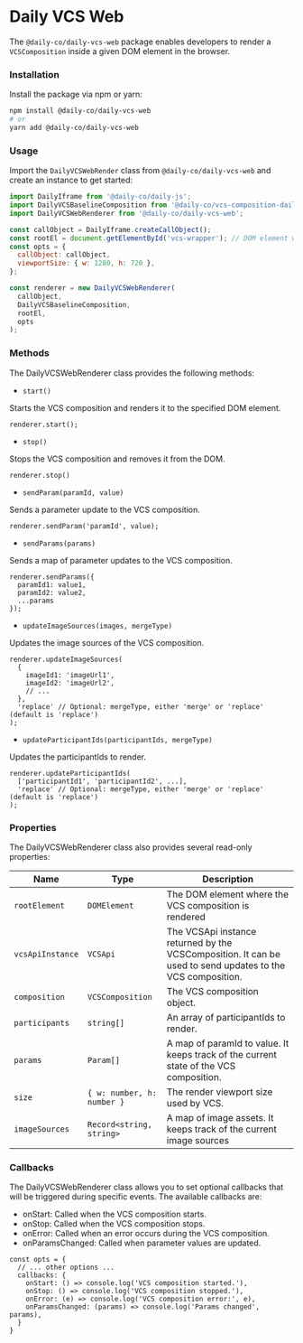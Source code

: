 # Daily VCS Web

The `@daily-co/daily-vcs-web` package enables developers to render a `VCSComposition` inside a given DOM element in the browser.

### Installation

Install the package via npm or yarn:

```bash
npm install @daily-co/daily-vcs-web
# or
yarn add @daily-co/daily-vcs-web
```

### Usage

Import the `DailyVCSWebRender` class from `@daily-co/daily-vcs-web` and create an instance to get started:

```js
import DailyIframe from '@daily-co/daily-js';
import DailyVCSBaselineComposition from '@daily-co/vcs-composition-daily-baseline-web';
import DailyVCSWebRenderer from '@daily-co/daily-vcs-web';

const callObject = DailyIframe.createCallObject();
const rootEl = document.getElementById('vcs-wrapper'); // DOM element where the VCS composition will be rendered
const opts = {
  callObject: callObject,
  viewportSize: { w: 1280, h: 720 },
};

const renderer = new DailyVCSWebRenderer(
  callObject,
  DailyVCSBaselineComposition,
  rootEl,
  opts
);
```

### Methods

The DailyVCSWebRenderer class provides the following methods:

- `start()`

Starts the VCS composition and renders it to the specified DOM element.

```
renderer.start();
```

- `stop()`

Stops the VCS composition and removes it from the DOM.

```
renderer.stop()
```

- `sendParam(paramId, value)`

Sends a parameter update to the VCS composition.

```
renderer.sendParam('paramId', value);
```

- `sendParams(params)`

Sends a map of parameter updates to the VCS composition.

```
renderer.sendParams({
  paramId1: value1,
  paramId2: value2,
  ...params
});
```

- `updateImageSources(images, mergeType)`

Updates the image sources of the VCS composition.

```
renderer.updateImageSources(
  {
    imageId1: 'imageUrl1',
    imageId2: 'imageUrl2',
    // ...
  },
  'replace' // Optional: mergeType, either 'merge' or 'replace' (default is 'replace')
);

```

- `updateParticipantIds(participantIds, mergeType)`

Updates the participantIds to render.

```
renderer.updateParticipantIds(
  ['participantId1', 'participantId2', ...],
  'replace' // Optional: mergeType, either 'merge' or 'replace' (default is 'replace')
);
```

### Properties

The DailyVCSWebRenderer class also provides several read-only properties:

| Name             | Type                       | Description                                                                                                |
| ---------------- | -------------------------- | ---------------------------------------------------------------------------------------------------------- |
| `rootElement`    | `DOMElement`               | The DOM element where the VCS composition is rendered                                                      |
| `vcsApiInstance` | `VCSApi`                   | The VCSApi instance returned by the VCSComposition. It can be used to send updates to the VCS composition. |
| `composition`    | `VCSComposition`           | The VCS composition object.                                                                                |
| `participants`   | `string[]`                 | An array of participantIds to render.                                                                      |
| `params`         | `Param[]`                  | A map of paramId to value. It keeps track of the current state of the VCS composition.                     |
| `size`           | `{ w: number, h: number }` | The render viewport size used by VCS.                                                                      |
| `imageSources`   | `Record<string, string>`   | A map of image assets. It keeps track of the current image sources                                         |

### Callbacks

The DailyVCSWebRenderer class allows you to set optional callbacks that will be triggered during specific events. The available callbacks are:

- onStart: Called when the VCS composition starts.
- onStop: Called when the VCS composition stops.
- onError: Called when an error occurs during the VCS composition.
- onParamsChanged: Called when parameter values are updated.

```
const opts = {
  // ... other options ...
  callbacks: {
    onStart: () => console.log('VCS composition started.'),
    onStop: () => console.log('VCS composition stopped.'),
    onError: (e) => console.log('VCS composition error:', e),
    onParamsChanged: (params) => console.log('Params changed', params),
  }
}
```
